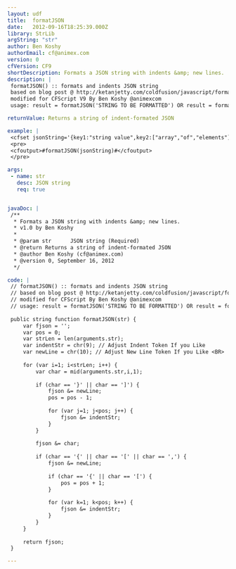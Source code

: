 ```yaml
---
layout: udf
title:  formatJSON
date:   2012-09-16T18:25:39.000Z
library: StrLib
argString: "str"
author: Ben Koshy
authorEmail: cf@animex.com
version: 0
cfVersion: CF9
shortDescription: Formats a JSON string with indents &amp; new lines.
description: |
 formatJSON() :: formats and indents JSON string
 based on blog post @ http://ketanjetty.com/coldfusion/javascript/format-json/
 modified for CFScript V9 By Ben Koshy @animexcom
 usage: result = formatJSON('STRING TO BE FORMATTED') OR result = formatJSON(StringVariableToFormat);

returnValue: Returns a string of indent-formated JSON

example: |
 <cfset jsonString='{key1:"string value",key2:["array","of","elements"],key3:123,key4:{key5:50,key6:"string"}}'>
 <pre>
 <cfoutput>#formatJSON(jsonString)#</cfoutput>
 </pre>

args:
 - name: str
   desc: JSON string
   req: true


javaDoc: |
 /**
  * Formats a JSON string with indents &amp; new lines.
  * v1.0 by Ben Koshy
  * 
  * @param str      JSON string (Required)
  * @return Returns a string of indent-formated JSON 
  * @author Ben Koshy (cf@animex.com) 
  * @version 0, September 16, 2012 
  */

code: |
 // formatJSON() :: formats and indents JSON string
 // based on blog post @ http://ketanjetty.com/coldfusion/javascript/format-json/
 // modified for CFScript By Ben Koshy @animexcom
 // usage: result = formatJSON('STRING TO BE FORMATTED') OR result = formatJSON(StringVariableToFormat);
 
 public string function formatJSON(str) {
     var fjson = '';
     var pos = 0;
     var strLen = len(arguments.str);
     var indentStr = chr(9); // Adjust Indent Token If you Like
     var newLine = chr(10); // Adjust New Line Token If you Like <BR>
     
     for (var i=1; i<strLen; i++) {
         var char = mid(arguments.str,i,1);
         
         if (char == '}' || char == ']') {
             fjson &= newLine;
             pos = pos - 1;
             
             for (var j=1; j<pos; j++) {
                 fjson &= indentStr;
             }
         }
         
         fjson &= char;    
         
         if (char == '{' || char == '[' || char == ',') {
             fjson &= newLine;
             
             if (char == '{' || char == '[') {
                 pos = pos + 1;
             }
             
             for (var k=1; k<pos; k++) {
                 fjson &= indentStr;
             }
         }
     }
     
     return fjson;
 }

---
```


